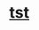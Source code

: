 # [tst](itms-services://?action=download-manifest&url=https://raw.githubusercontent.com/mahogise/ipa/master/manifest.plist)

